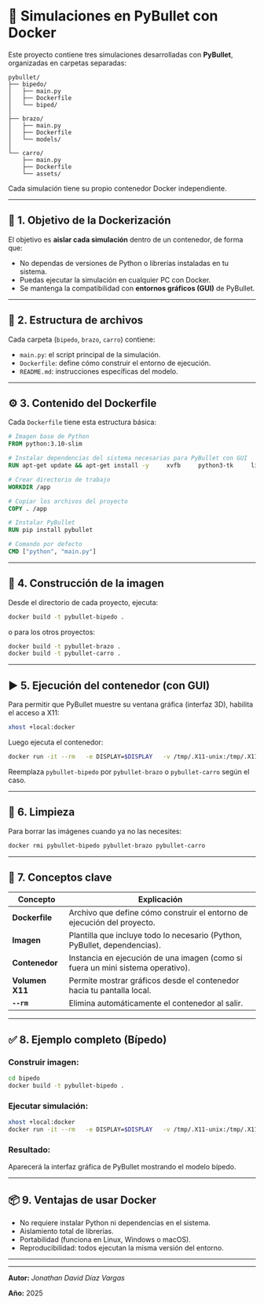 
# 🐍 Simulaciones en PyBullet con Docker

Este proyecto contiene tres simulaciones desarrolladas con **PyBullet**, organizadas en carpetas separadas:

```
pybullet/
├── bipedo/
│   ├── main.py
│   ├── Dockerfile
│   └── biped/
│
├── brazo/
│   ├── main.py
│   ├── Dockerfile
│   └── models/
│
└── carro/
    ├── main.py
    ├── Dockerfile
    └── assets/
```

Cada simulación tiene su propio contenedor Docker independiente.

---

## 🚀 1. Objetivo de la Dockerización

El objetivo es **aislar cada simulación** dentro de un contenedor, de forma que:
- No dependas de versiones de Python o librerías instaladas en tu sistema.
- Puedas ejecutar la simulación en cualquier PC con Docker.
- Se mantenga la compatibilidad con **entornos gráficos (GUI)** de PyBullet.

---

## 🧩 2. Estructura de archivos

Cada carpeta (`bipedo`, `brazo`, `carro`) contiene:
- `main.py`: el script principal de la simulación.  
- `Dockerfile`: define cómo construir el entorno de ejecución.  
- `README.md`: instrucciones específicas del modelo.

---

## ⚙️ 3. Contenido del Dockerfile

Cada `Dockerfile` tiene esta estructura básica:

```dockerfile
# Imagen base de Python
FROM python:3.10-slim

# Instalar dependencias del sistema necesarias para PyBullet con GUI
RUN apt-get update && apt-get install -y     xvfb     python3-tk     libglu1-mesa     libgl1-mesa-glx     && rm -rf /var/lib/apt/lists/*

# Crear directorio de trabajo
WORKDIR /app

# Copiar los archivos del proyecto
COPY . /app

# Instalar PyBullet
RUN pip install pybullet

# Comando por defecto
CMD ["python", "main.py"]
```

---

## 🧱 4. Construcción de la imagen

Desde el directorio de cada proyecto, ejecuta:

```bash
docker build -t pybullet-bipedo .
```

o para los otros proyectos:

```bash
docker build -t pybullet-brazo .
docker build -t pybullet-carro .
```

---

## ▶️ 5. Ejecución del contenedor (con GUI)

Para permitir que PyBullet muestre su ventana gráfica (interfaz 3D), habilita el acceso a X11:

```bash
xhost +local:docker
```

Luego ejecuta el contenedor:

```bash
docker run -it --rm   -e DISPLAY=$DISPLAY   -v /tmp/.X11-unix:/tmp/.X11-unix   pybullet-bipedo
```

Reemplaza `pybullet-bipedo` por `pybullet-brazo` o `pybullet-carro` según el caso.

---

## 🧹 6. Limpieza

Para borrar las imágenes cuando ya no las necesites:

```bash
docker rmi pybullet-bipedo pybullet-brazo pybullet-carro
```

---

## 🧠 7. Conceptos clave

| Concepto | Explicación |
|-----------|-------------|
| **Dockerfile** | Archivo que define cómo construir el entorno de ejecución del proyecto. |
| **Imagen** | Plantilla que incluye todo lo necesario (Python, PyBullet, dependencias). |
| **Contenedor** | Instancia en ejecución de una imagen (como si fuera un mini sistema operativo). |
| **Volumen X11** | Permite mostrar gráficos desde el contenedor hacia tu pantalla local. |
| **`--rm`** | Elimina automáticamente el contenedor al salir. |

---

## ✅ 8. Ejemplo completo (Bípedo)

### Construir imagen:
```bash
cd bipedo
docker build -t pybullet-bipedo .
```

### Ejecutar simulación:
```bash
xhost +local:docker
docker run -it --rm   -e DISPLAY=$DISPLAY   -v /tmp/.X11-unix:/tmp/.X11-unix   pybullet-bipedo
```

### Resultado:
Aparecerá la interfaz gráfica de PyBullet mostrando el modelo bípedo.

---

## 📦 9. Ventajas de usar Docker

- No requiere instalar Python ni dependencias en el sistema.
- Aislamiento total de librerías.
- Portabilidad (funciona en Linux, Windows o macOS).
- Reproducibilidad: todos ejecutan la misma versión del entorno.

---

---

**Autor:** _Jonathan David Díaz Vargas_  
 
**Año:** 2025
